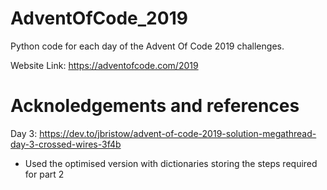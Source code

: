 # AdventOfCode_2019
Python code for each day of the Advent Of Code 2019 challenges.

Website Link: https://adventofcode.com/2019

# Acknoledgements and references
Day 3: https://dev.to/jbristow/advent-of-code-2019-solution-megathread-day-3-crossed-wires-3f4b

+ Used the optimised version with dictionaries storing the steps required for part 2

